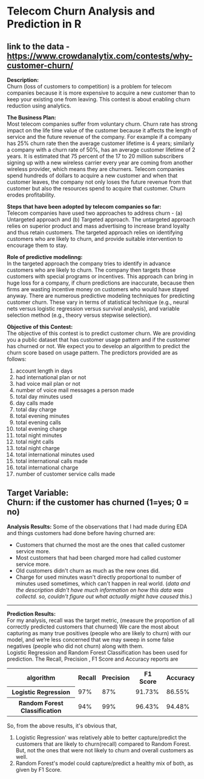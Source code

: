 # Telecom Churn Analysis and Prediction in R
<b>link to the data</b> - https://www.crowdanalytix.com/contests/why-customer-churn/
----------------

<b>Description:</b>  
Churn (loss of customers to competition) is a problem for telecom companies because it is more expensive to acquire a new customer than to keep your existing one from leaving. This contest is about enabling churn reduction using analytics.

 

<b>The Business Plan:</b>  
Most telecom companies suffer from voluntary churn. Churn rate has strong impact on the life time value of the customer because it affects the length of service and the future revenue of the company. For example if a company has 25% churn rate then the average customer lifetime is 4 years; similarly a company with a churn rate of 50%, has an average customer lifetime of 2 years. It is estimated that 75 percent of the 17 to 20 million subscribers signing up with a new wireless carrier every year are coming from another wireless provider, which means they are churners. Telecom companies spend hundreds of dollars to acquire a new customer and when that customer leaves, the company not only loses the future revenue from that customer but also the resources spend to acquire that customer. Churn erodes profitability.

 

<b>Steps that have been adopted by telecom companies so far:</b>  
Telecom companies have used two approaches to address churn - (a) Untargeted approach and (b) Targeted approach. The untargeted approach relies on superior product and mass advertising to increase brand loyalty and thus retain customers. The targeted approach relies on identifying customers who are likely to churn, and  provide suitable intervention to encourage them to stay.

 

<b>Role of predictive modelinng:</b>  
In the targeted approach the company tries to identify in advance customers who are likely to churn. The company then targets those customers with special programs or incentives. This approach can bring in huge loss for a company, if churn predictions are inaccurate, because then firms are wasting incentive money on customers who would have stayed anyway. There are numerous predictive modeling techniques for predicting customer churn. These vary in terms of statistical technique (e.g., neural nets versus logistic regression versus survival analysis), and variable selection method (e.g., theory versus stepwise selection).

 

<b>Objective of this Contest:</b>  
The objective of this contest is to predict customer churn. We are providing you a public dataset that has customer usage pattern and if the customer has churned or not. We expect you to develop an algorithm to predict the churn score based on usage pattern. The predictors provided are as follows:

<ol>
	<li>account length in days</li>
	<li>had international plan or not</li>
	<li>had voice mail plan or not</li>
	<li>number of voice mail messages a person made</li>
	<li>total day minutes used</li>
	<li>day calls made</li>
	<li>total day charge</li>
	<li>total evening minutes</li>
	<li>total evening calls</li>
	<li>total evening charge</li>
	<li>total night minutes</li>
	<li>total night calls</li>
	<li>total night charge</li>
	<li>total international minutes used</li>
	<li>total international calls made</li>
	<li>total international charge</li>
	<li>number of customer service calls made</li>
</ol>
 

<b>Target Variable:</b>  
Churn: if the customer has churned (1=yes; 0 = no)
----------------

<b>Analysis Results:</b> 
Some of the observations that I had made during EDA and things customers had done before having churned are:
<ul>
	<li>Customers that churned the most are the ones that called customer service more.</li>
	<li>Most customers that had been charged more had called customer service more.</li>
	<li>Old customers didn't churn as much as the new ones did.</li>
	<li>Charge for used minutes wasn't directly proportional to number of minutes used sometimes, which can't happen in real world. (<i>data and the description didn't have much information on how this data was collectd. so, couldn't figure out what actually might have caused this.</i>)</li>
</ul>

----------------

<b>Prediction Results:</b>  
For my analysis, recall was the target metric, (measure the proportion of all correctly predicted customers that churned)
We care the most about capturing as many true positives (people who are likely to churn) with our model, and we’re less concerned that we may sweep in some false negatives (people who did not churn) along with them.  
Logistic Regression and Random Forest Classification has been used for prediction.
The Recall, Precision , F1 Score and Accuracy reports are
<table style="width:100%">
  <tr>
	  <th>algorithm</th>
	  <th>Recall</th>
	  <th>Precision</th>
	  <th>F1 Score</th>
	  <th>Accuracy</th>
  </tr>
  <tr>
	  <th>Logistic Regression</th>
	  <td>97%</td>
	  <td>87%</td>
	  <td>91.73%</td>
    	  <td>86.55%</td>
  </tr>
  <tr>
    	  <th>Random Forest Classification</th>
	  <td>94%</td>
	  <td>99%</td>
	  <td>96.43%</td>
	  <td>94.48%</td>
	  
  </tr>
</table>
  
So, from the above results, it's obvious that,  
<ol>
	<li>Logistic Regression' was relatively able to better capture/predict the customers that are likely to churn(recall) compared to Random Forest. But, not the ones that were not likely to churn and overall customers as well.</li>
	<li>Random Forest's model could capture/predict a healthy mix of both, as given by F1 Score.</li>
</ol>
